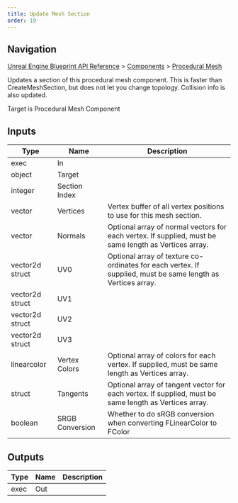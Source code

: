 ```yaml
---
title: Update Mesh Section
order: 19
---
```

## Navigation

[Unreal Engine Blueprint API Reference](https://dev.epicgames.com/documentation/en-us/unreal-engine/BlueprintAPI) > [Components](https://dev.epicgames.com/documentation/en-us/unreal-engine/BlueprintAPI/Components) > [Procedural Mesh](https://dev.epicgames.com/documentation/en-us/unreal-engine/BlueprintAPI/Components/ProceduralMesh)

Updates a section of this procedural mesh component. This is faster than CreateMeshSection, but does not let you change topology. Collision info is also updated.

Target is Procedural Mesh Component

## Inputs

| Type | Name | Description |
| --- | --- | --- |
| exec | In |  |
| object | Target |  |
| integer | Section Index |  |
| vector | Vertices | Vertex buffer of all vertex positions to use for this mesh section. |
| vector | Normals | Optional array of normal vectors for each vertex. If supplied, must be same length as Vertices array. |
| vector2d struct | UV0 | Optional array of texture co-ordinates for each vertex. If supplied, must be same length as Vertices array. |
| vector2d struct | UV1 |  |
| vector2d struct | UV2 |  |
| vector2d struct | UV3 |  |
| linearcolor | Vertex Colors | Optional array of colors for each vertex. If supplied, must be same length as Vertices array. |
| struct | Tangents | Optional array of tangent vector for each vertex. If supplied, must be same length as Vertices array. |
| boolean | SRGB Conversion | Whether to do sRGB conversion when converting FLinearColor to FColor |

## Outputs

| Type | Name | Description |
| --- | --- | --- |
| exec | Out |  |
